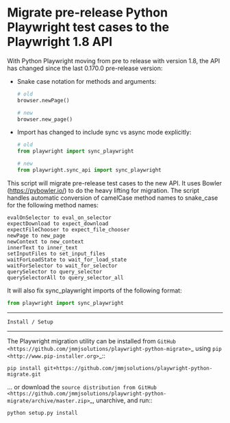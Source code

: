 # Migrate pre-release Python Playwright test cases to the Playwright 1.8 API

With Python Playwright moving from pre to release with version 1.8, the API has changed since the last 0.170.0 pre-release version:
- Snake case notation for methods and arguments:

  ```py
  # old
  browser.newPage()
  ```
  ```py
  # new
  browser.new_page()
  ```

- Import has changed to include sync vs async mode explicitly:
  ```py
  # old
  from playwright import sync_playwright
  ```
  ```py
  # new
  from playwright.sync_api import sync_playwright
  ```

This script will migrate pre-release test cases to the new API. It uses Bowler (https://pybowler.io/) to do the heavy lifting for migration. The script handles automatic conversion of camelCase method names to snake_case for the following method names:

```
evalOnSelector to eval_on_selector 
expectDownload to expect_download
expectFileChooser to expect_file_chooser
newPage to new_page
newContext to new_context
innerText to inner_text
setInputFiles to set_input_files
waitForLoadState to wait_for_load_state
waitForSelector to wait_for_selector
querySelector to query_selector
querySelectorAll to query_selector_all
```

It will also fix sync_playwright imports of the following format:

```py
from playwright import sync_playwright
```

*******************
    Install / Setup
*******************

The Playwright migration utility can be installed from `GitHub <https://github.com/jmmjsolutions/playwright-python-migrate>`_ using `pip <http://www.pip-installer.org>`_::
    
    pip install git+https://github.com/jmmjsolutions/playwright-python-migrate.git

... or download the `source distribution from GitHub <https://github.com/jmmjsolutions/playwright-python-migrate/archive/master.zip>`_, unarchive, and run::

    python setup.py install


